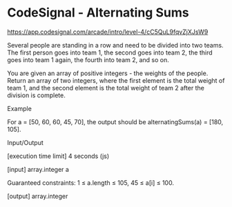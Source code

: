 # CodeSignal - Alternating Sums

https://app.codesignal.com/arcade/intro/level-4/cC5QuL9fqvZjXJsW9

Several people are standing in a row and need to be divided into two teams. The first person goes into team 1, the second goes into team 2, the third goes into team 1 again, the fourth into team 2, and so on.

You are given an array of positive integers - the weights of the people. Return an array of two integers, where the first element is the total weight of team 1, and the second element is the total weight of team 2 after the division is complete.

Example

For a = [50, 60, 60, 45, 70], the output should be
alternatingSums(a) = [180, 105].

Input/Output

[execution time limit] 4 seconds (js)

[input] array.integer a

Guaranteed constraints:
1 ≤ a.length ≤ 105,
45 ≤ a[i] ≤ 100.

[output] array.integer